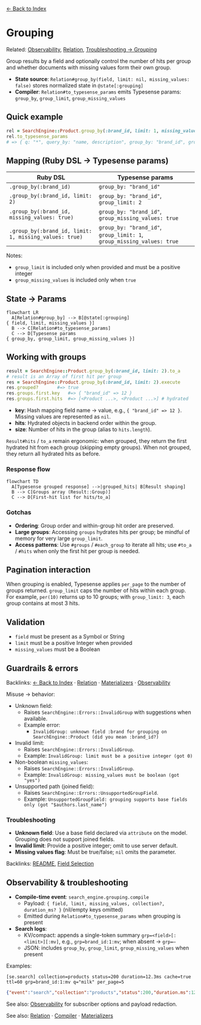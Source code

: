 [← Back to Index](./index.md)

# Grouping

Related: [Observability](./observability.md), [Relation](./relation.md), [Troubleshooting → Grouping](./troubleshooting.md#grouping)

Group results by a field and optionally control the number of hits per group and whether documents with missing values form their own group.

- **State source**: `Relation#group_by(field, limit: nil, missing_values: false)` stores normalized state in `@state[:grouping]`
- **Compiler**: `Relation#to_typesense_params` emits Typesense params: `group_by`, `group_limit`, `group_missing_values`

## Quick example

```ruby
rel = SearchEngine::Product.group_by(:brand_id, limit: 1, missing_values: true)
rel.to_typesense_params
# => { q: "*", query_by: "name, description", group_by: "brand_id", group_limit: 1, group_missing_values: true }
```

## Mapping (Ruby DSL → Typesense params)

| Ruby DSL                                       | Typesense params                                                                     |
| ---                                            | ---                                                                                  |
| `.group_by(:brand_id)`                         | `group_by: "brand_id"`                                                              |
| `.group_by(:brand_id, limit: 2)`               | `group_by: "brand_id"`, `group_limit: 2`                                           |
| `.group_by(:brand_id, missing_values: true)`   | `group_by: "brand_id"`, `group_missing_values: true`                                |
| `.group_by(:brand_id, limit: 1, missing_values: true)` | `group_by: "brand_id"`, `group_limit: 1`, `group_missing_values: true`   |

Notes:
- `group_limit` is included only when provided and must be a positive integer
- `group_missing_values` is included only when `true`

## State → Params

```mermaid
flowchart LR
  A[Relation#group_by] --> B[@state[:grouping]
{ field, limit, missing_values }]
  B --> C[Relation#to_typesense_params]
  C --> D[Typesense params
{ group_by, group_limit, group_missing_values }]
```

## Working with groups

```ruby
result = SearchEngine::Product.group_by(:brand_id, limit: 2).to_a
# result is an Array of first hit per group
res = SearchEngine::Product.group_by(:brand_id, limit: 2).execute
res.grouped?       #=> true
res.groups.first.key   #=> { "brand_id" => 12 }
res.groups.first.hits  #=> [<Product ...>, <Product ...>] # hydrated
```

- **key**: Hash mapping field name → value, e.g., `{ "brand_id" => 12 }`. Missing values are represented as `nil`.
- **hits**: Hydrated objects in backend order within the group.
- **size**: Number of hits in the group (alias to `hits.length`).

`Result#hits` / `to_a` remain ergonomic: when grouped, they return the first hydrated hit from each group (skipping empty groups). When not grouped, they return all hydrated hits as before.

### Response flow

```mermaid
flowchart TD
  A[Typesense grouped response] -->|grouped_hits| B[Result shaping]
  B --> C[Groups array (Result::Group)]
  C --> D[First-hit list for hits/to_a]
```

### Gotchas

- **Ordering**: Group order and within-group hit order are preserved.
- **Large groups**: Accessing `groups` hydrates hits per group; be mindful of memory for very large `group_limit`.
- **Access patterns**: Use `#groups` / `#each_group` to iterate all hits; use `#to_a` / `#hits` when only the first hit per group is needed.

## Pagination interaction

When grouping is enabled, Typesense applies `per_page` to the number of groups returned. `group_limit` caps the number of hits within each group. For example, `per(10)` returns up to 10 groups; with `group_limit: 3`, each group contains at most 3 hits.

## Validation

- `field` must be present as a Symbol or String
- `limit` must be a positive Integer when provided
- `missing_values` must be a Boolean

## Guardrails & errors

Backlinks: [← Back to Index](./index.md) · [Relation](./relation.md) · [Materializers](./materializers.md) · [Observability](./observability.md#logging)

Misuse → behavior:

- Unknown field:
  - Raises `SearchEngine::Errors::InvalidGroup` with suggestions when available.
  - Example error:
    - `InvalidGroup: unknown field :brand for grouping on SearchEngine::Product (did you mean :brand_id?)`
- Invalid limit:
  - Raises `SearchEngine::Errors::InvalidGroup`.
  - Example: `InvalidGroup: limit must be a positive integer (got 0)`
- Non-boolean `missing_values`:
  - Raises `SearchEngine::Errors::InvalidGroup`.
  - Example: `InvalidGroup: missing_values must be boolean (got "yes")`
- Unsupported path (joined field):
  - Raises `SearchEngine::Errors::UnsupportedGroupField`.
  - Example: `UnsupportedGroupField: grouping supports base fields only (got "$authors.last_name")`

### Troubleshooting

- **Unknown field**: Use a base field declared via `attribute` on the model. Grouping does not support joined fields.
- **Invalid limit**: Provide a positive integer; omit to use server default.
- **Missing values flag**: Must be true/false; `nil` omits the parameter.

Backlinks: [README](../README.md), [Field Selection](./field_selection.md)

## Observability & troubleshooting

- **Compile-time event**: `search_engine.grouping.compile`
  - Payload: `{ field, limit, missing_values, collection?, duration_ms? }` (nil/empty keys omitted)
  - Emitted during `Relation#to_typesense_params` when grouping is present
- **Search logs**:
  - KV/compact: appends a single-token summary `grp=<field>[:<limit>][:mv]`, e.g., `grp=brand_id:1:mv`; when absent → `grp=—`
  - JSON: includes `group_by`, `group_limit`, `group_missing_values` when present

Examples:

```
[se.search] collection=products status=200 duration=12.3ms cache=true ttl=60 grp=brand_id:1:mv q="milk" per_page=5
```

```json
{"event":"search","collection":"products","status":200,"duration.ms":12.3,"cache":true,"ttl":60,"group_by":"brand_id","group_limit":1,"group_missing_values":true}
```

See also: [Observability](./observability.md) for subscriber options and payload redaction.

See also: [Relation](./relation.md) · [Compiler](./compiler.md) · [Materializers](./materializers.md)
